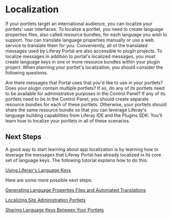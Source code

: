 # Localization [](id=localization-lp-6-2-develop-tutorial)

If your portlets target an international audience, you can localize your
portlets' user interfaces. To localize a portlet, you need to create language
properties files, also called resource bundles, for each language you wish to
support. You can translate language properties manually or use a web service to
translate them for you. Conveniently, all of the translated messages used by
Liferay Portal are also accessible to plugin projects. To localize messages in
addition to portal's localized messages, you must create language keys in one or
more resource bundles within your plugin project. When planning your portlet's
localization, you should consider the following questions.

Are there messages that Portal uses that you'd like to use in your portlets?
Does your plugin contain multiple portlets? If so, do any of its portlets need
to be available for administrative purposes in the Control Panel? If any of its
portlets need to be in the Control Panel, you should create separate resource
bundles for each of these portlets. Otherwise, your portlets should share the
same resource bundle so that you can leverage Liferay's language building
capabilities from Liferay IDE and the Plugins SDK. You'll learn how to
localize your portlets in all of these scenarios.

## Next Steps [](id=next-steps-lp-6-2-develop-tutorial-l18n-0)

A good way to start learning about app localization is by learning how to
leverage the messages that Liferay Portal has already localized in its core set
of language keys. The following tutorial explains how to do this: 

[Using Liferay's Language Keys](https://www-ldn.liferay.com/develop/tutorials/-/knowledge_base/using-liferays-language-keys-lp-6-2-develop-tutorial)

Here are some more possible next steps:

[Generating Language Properties Files and Automated Translations](https://www-ldn.liferay.com/develop/tutorials/-/knowledge_base/generating-language-properties-file-and-automated-t-lp-6-2-develop-tutorial)

[Localizing Site Administration Portlets](https://www-ldn.liferay.com/develop/tutorials/-/knowledge_base/localizing-site-administration-portlets-lp-6-2-develop-tutorial)

[Sharing Language Keys Between Your Portlets](https://www-ldn.liferay.com/develop/tutorials/-/knowledge_base/sharing-language-keys-between-your-portlets-lp-6-2-develop-tutorial)

